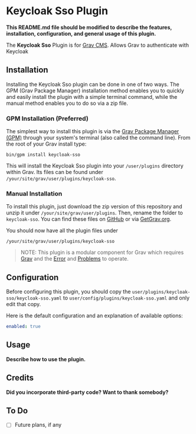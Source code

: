 # Keycloak Sso Plugin

**This README.md file should be modified to describe the features, installation, configuration, and general usage of this plugin.**

The **Keycloak Sso** Plugin is for [Grav CMS](http://github.com/getgrav/grav). Allows Grav to authenticate with Keycloak

## Installation

Installing the Keycloak Sso plugin can be done in one of two ways. The GPM (Grav Package Manager) installation method enables you to quickly and easily install the plugin with a simple terminal command, while the manual method enables you to do so via a zip file.

### GPM Installation (Preferred)

The simplest way to install this plugin is via the [Grav Package Manager (GPM)](http://learn.getgrav.org/advanced/grav-gpm) through your system's terminal (also called the command line).  From the root of your Grav install type:

    bin/gpm install keycloak-sso

This will install the Keycloak Sso plugin into your `/user/plugins` directory within Grav. Its files can be found under `/your/site/grav/user/plugins/keycloak-sso`.

### Manual Installation

To install this plugin, just download the zip version of this repository and unzip it under `/your/site/grav/user/plugins`. Then, rename the folder to `keycloak-sso`. You can find these files on [GitHub](https://github.com/jeremiahwinsley/grav-plugin-keycloak-sso) or via [GetGrav.org](http://getgrav.org/downloads/plugins#extras).

You should now have all the plugin files under

    /your/site/grav/user/plugins/keycloak-sso
	
> NOTE: This plugin is a modular component for Grav which requires [Grav](http://github.com/getgrav/grav) and the [Error](https://github.com/getgrav/grav-plugin-error) and [Problems](https://github.com/getgrav/grav-plugin-problems) to operate.

## Configuration

Before configuring this plugin, you should copy the `user/plugins/keycloak-sso/keycloak-sso.yaml` to `user/config/plugins/keycloak-sso.yaml` and only edit that copy.

Here is the default configuration and an explanation of available options:

```yaml
enabled: true
```

## Usage

**Describe how to use the plugin.**

## Credits

**Did you incorporate third-party code? Want to thank somebody?**

## To Do

- [ ] Future plans, if any

